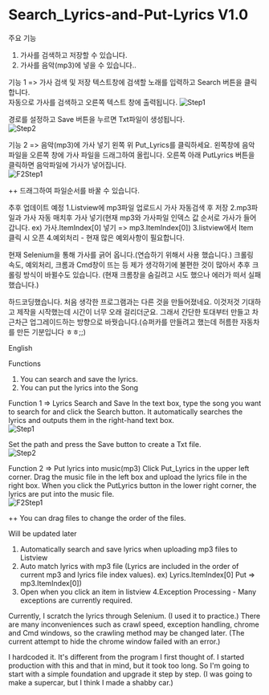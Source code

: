 # Search_Lyrics-and-Put-Lyrics V1.0

주요 기능
1. 가사를 검색하고 저장할 수 있습니다.
2. 가사를 음악(mp3)에 넣을 수 있습니다..

기능 1 => 가사 검색 및 저장
텍스트창에 검색할 노래를 입력하고 Search 버튼을 클릭합니다.       
자동으로 가사를 검색하고 오른쪽 텍스트 창에 출력됩니다.
![Step1](https://user-images.githubusercontent.com/90036120/131990580-58979912-e462-49f8-a2cb-8bc7b1308758.png)

경로를 설정하고 Save 버튼을 누르면 Txt파일이 생성됩니다.  
![Step2](https://user-images.githubusercontent.com/90036120/131992771-f22d16b3-ab1b-4c81-a9e8-34e87e573632.png)

기능 2 => 음악(mp3)에 가사 넣기
왼쪽 위 Put_Lyrics를 클릭하세요.
왼쪽창에 음악 파일을 오른쪽 창에 가사 파일을 드래그하여 올립니다.
오른쪽 아래 PutLyrics 버튼을 클릭하면 음악파일에 가사가 넣어집니다.  
![F2Step1](https://user-images.githubusercontent.com/90036120/131993766-2fa04890-ae83-49e6-a451-6b3295574f0c.png)

++ 드래그하여 파일순서를 바꿀 수 있습니다.

추후 업데이트 예정
1.Listview에 mp3파일 업로드시 가사 자동검색 후 저장
2.mp3파일과 가사 자동 매치후 가사 넣기(현재 mp3와 가사파일 인덱스 값 순서로 가사가 들어갑니다. ex) 가사.ItemIndex[0] 넣기 => mp3.ItemIndex[0])
3.listview에서 Item 클릭 시 오픈
4.예외처리 - 현재 많은 예외사항이 필요합니다.

현재 Selenium을 통해 가사를 긁어 옵니다.(연습하기 위해서 사용 했습니다.)
크롤링 속도, 예외처리, 크롬과 Cmd창이 뜨는 등 제가 생각하기에 불편한 것이 많아서 추후 크롤링 방식이 바뀔수도 있습니다.
(현재 크롬창을 숨길려고 시도 했으나 에러가 떠서 실패했습니다.)

하드코딩했습니다. 처음 생각한 프로그램과는 다른 것을 만들어졌네요.
이것저것 기대하고 제작을 시작했는데 시간이 너무 오래 걸리더군요.
그래서 간단한 토대부터 만들고 차근차근 업그레이드하는 방향으로 바꿧습니다.(슈퍼카를 만들려고 했는데 허름한 자동차를 만든 기분입니다 ㅎㅎ;;)



English

Functions
1. You can search and save the lyrics.
2. You can put the lyrics into the Song


Function 1 => Lyrics Search and Save
In the text box, type the song you want to search for and click the Search button.
It automatically searches the lyrics and outputs them in the right-hand text box.  
![Step1](https://user-images.githubusercontent.com/90036120/131990580-58979912-e462-49f8-a2cb-8bc7b1308758.png)

Set the path and press the Save button to create a Txt file.  
![Step2](https://user-images.githubusercontent.com/90036120/131992771-f22d16b3-ab1b-4c81-a9e8-34e87e573632.png)

Function 2 => Put lyrics into music(mp3)
Click Put_Lyrics in the upper left corner.
Drag the music file in the left box and upload the lyrics file in the right box.
When you click the PutLyrics button in the lower right corner, the lyrics are put into the music file.  
![F2Step1](https://user-images.githubusercontent.com/90036120/131993766-2fa04890-ae83-49e6-a451-6b3295574f0c.png)

++ You can drag files to change the order of the files.

Will be updated later
1. Automatically search and save lyrics when uploading mp3 files to Listview
2. Auto match lyrics with mp3 file (Lyrics are included in the order of current mp3 and lyrics file index values). ex) Lyrics.ItemIndex[0] Put => mp3.ItemIndex[0])
3. Open when you click an item in listview
4.Exception Processing - Many exceptions are currently required.

Currently, I scratch the lyrics through Selenium. (I used it to practice.)
There are many inconveniences such as crawl speed, exception handling, chrome and Cmd windows, so the crawling method may be changed later.
(The current attempt to hide the chrome window failed with an error.)

I hardcoded it. It's different from the program I first thought of.
I started production with this and that in mind, but it took too long.
So I'm going to start with a simple foundation and upgrade it step by step. (I was going to make a supercar, but I think I made a shabby car.)
